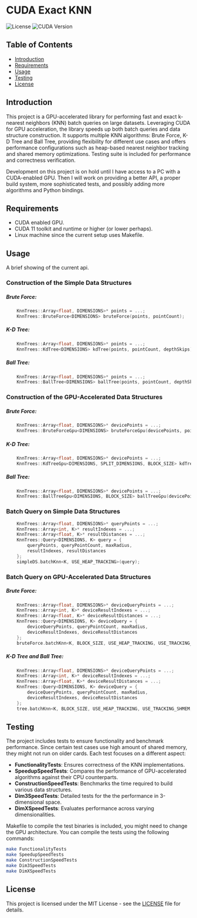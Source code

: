 # CUDA Exact KNN

![License](https://img.shields.io/badge/license-MIT-blue.svg) ![CUDA Version](https://img.shields.io/badge/CUDA-11.0-green)

## Table of Contents

- [Introduction](#introduction)
- [Requirements](#requirements)
- [Usage](#usage)
- [Testing](#testing)
- [License](#license)

## Introduction

This project is a GPU-accelerated library for performing fast and exact k-nearest neighbors (KNN) batch queries on large datasets. Leveraging CUDA for GPU acceleration, the library speeds up both batch queries and data structure construction. It supports multiple KNN algorithms: Brute Force, K-D Tree and Ball Tree, providing flexibility for different use cases and offers performance configurations such as heap-based nearest neighbor tracking and shared memory optimizations. Testing suite is included for performance and correctness verification.

Development on this project is on hold until I have access to a PC with a CUDA-enabled GPU. Then I will work on providing a better API, a proper build system, more sophisticated tests, and possibly adding more algorithms and Python bindings.

## Requirements

- CUDA enabled GPU.
- CUDA 11 toolkit and runtime or higher (or lower perhaps).
- Linux machine since the current setup uses Makefile.

## Usage

A brief showing of the current api. 

### Construction of the Simple Data Structures

##### Brute Force:

```cpp
    KnnTrees::Array<float, DIMENSIONS>* points = ...;
    KnnTrees::BruteForce<DIMENSIONS> bruteForce(points, pointCount);
```

##### K-D Tree:

```cpp
    KnnTrees::Array<float, DIMENSIONS>* points = ...;
    KnnTrees::KdTree<DIMENSIONS> kdTree(points, pointCount, depthSkips);
```

##### Ball Tree:

```cpp
    KnnTrees::Array<float, DIMENSIONS>* points = ...;
    KnnTrees::BallTree<DIMENSIONS> ballTree(points, pointCount, depthSkips);
```

### Construction of the GPU-Accelerated Data Structures

##### Brute Force:

```cpp
    KnnTrees::Array<float, DIMENSIONS>* devicePoints = ...;
    KnnTrees::BruteForceGpu<DIMENSIONS> bruteForceGpu(devicePoints, pointCount);
```

##### K-D Tree:

```cpp
    KnnTrees::Array<float, DIMENSIONS>* devicePoints = ...;
    KnnTrees::KdTreeGpu<DIMENSIONS, SPLIT_DIMENSIONS, BLOCK_SIZE> kdTreeGpu(devicePoints, pointCount, depthSkips);
```

##### Ball Tree:

```cpp
    KnnTrees::Array<float, DIMENSIONS>* devicePoints = ...;
    KnnTrees::BallTreeGpu<DIMENSIONS, BLOCK_SIZE> ballTreeGpu(devicePoints, pointCount, depthSkips);
```

### Batch Query on Simple Data Structures

```cpp
    KnnTrees::Array<float, DIMENSIONS>* queryPoints = ...;
    KnnTrees::Array<int, K>* resultIndexes = ...;
    KnnTrees::Array<float, K>* resultDistances = ...;
    KnnTrees::Query<DIMENSIONS, K> query = {
        queryPoints, queryPointCount, maxRadius, 
        resultIndexes, resultDistances
    };
    simpleDS.batchKnn<K, USE_HEAP_TRACKING>(query);
```

### Batch Query on GPU-Accelerated Data Structures

##### Brute Force:

```cpp
    KnnTrees::Array<float, DIMENSIONS>* deviceQueryPoints = ...;
    KnnTrees::Array<int, K>* deviceResultIndexes = ...;
    KnnTrees::Array<float, K>* deviceResultDistances = ...;
    KnnTrees::Query<DIMENSIONS, K> deviceQuery = {
        deviceQueryPoints, queryPointCount, maxRadius, 
        deviceResultIndexes, deviceResultDistances
    };
    bruteForce.batchKnn<K, BLOCK_SIZE, USE_HEAP_TRACKING, USE_TRACKING_SHMEM>(deviceQuery);
```

##### K-D Tree and Ball Tree:

```cpp
    KnnTrees::Array<float, DIMENSIONS>* deviceQueryPoints = ...;
    KnnTrees::Array<int, K>* deviceResultIndexes = ...;
    KnnTrees::Array<float, K>* deviceResultDistances = ...;
    KnnTrees::Query<DIMENSIONS, K> deviceQuery = {
        deviceQueryPoints, queryPointCount, maxRadius, 
        deviceResultIndexes, deviceResultDistances
    };
    tree.batchKnn<K, BLOCK_SIZE, USE_HEAP_TRACKING, USE_TRACKING_SHMEM, USE_STACK_SHMEM>(deviceQuery);
```

## Testing

The project includes tests to ensure functionality and benchmark performance. Since certain test cases use high amount of shared memory, they might not run on older cards. Each test focuses on a different aspect:

- **FunctionalityTests**: Ensures correctness of the KNN implementations.
- **SpeedupSpeedTests**: Compares the performance of GPU-accelerated algorithms against their CPU counterparts.
- **ConstructionSpeedTests**: Benchmarks the time required to build various data structures.
- **Dim3SpeedTests**: Detailed tests for the the performance in 3-dimensional space.
- **DimXSpeedTests**: Evaluates performance across varying dimensionalities.

Makefile to compile the test binaries is included, you might need to change the GPU architecture. You can compile the tests using the following commands:

```sh
make FunctionalityTests
make SpeedupSpeedTests
make ConstructionSpeedTests
make Dim3SpeedTests
make DimXSpeedTests
```

## License

This project is licensed under the MIT License - see the [LICENSE](LICENSE) file for details.
